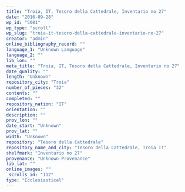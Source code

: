 ```yaml
---
title: "Troia, IT, Tesoro della Cattedrale, Inventario no 27"
date: "2016-09-28"
wp_id: "5001"
wp_type: "scroll"
wp_slug: "troia-it-tesoro-della-cattedrale-inventario-no-27"
creator: "admin"
online_bibliography_record: ""
language_1: "Unknown Language"
language_2: ""
lib_lon: ""
meta_title: "Troia, IT, Tesoro della Cattedrale, Inventario no 27"
date_quality: ""
length: "Unknown"
repository_city: "Troia"
number_of_pieces: "32"
contents: ""
completed: ""
repository_nation: "IT"
orientation: ""
description: ""
prov_lon: ""
date_start: "Unknown"
prov_lat: ""
width: "Unknown"
repository: "Tesoro della Cattedrale"
repository_name_and_city: "Tesoro della Cattedrale, Troia IT"
shelfmark: "Inventario no 27"
provenance: "Unknown Provenance"
lib_lat: ""
online_images: ""
_scrolls_id: "112"
type: "Ecclesiastical"
---
```



